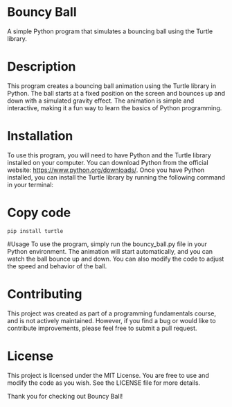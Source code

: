 # Bouncy Ball
A simple Python program that simulates a bouncing ball using the Turtle library.

# Description
This program creates a bouncing ball animation using the Turtle library in Python. The ball starts at a fixed position on the screen and bounces up and down with a simulated gravity effect. The animation is simple and interactive, making it a fun way to learn the basics of Python programming.

# Installation
To use this program, you will need to have Python and the Turtle library installed on your computer. You can download Python from the official website: https://www.python.org/downloads/. Once you have Python installed, you can install the Turtle library by running the following command in your terminal:

# Copy code
`pip install turtle`

#Usage
To use the program, simply run the bouncy_ball.py file in your Python environment. The animation will start automatically, and you can watch the ball bounce up and down. You can also modify the code to adjust the speed and behavior of the ball.

# Contributing
This project was created as part of a programming fundamentals course, and is not actively maintained. However, if you find a bug or would like to contribute improvements, please feel free to submit a pull request.

# License
This project is licensed under the MIT License. You are free to use and modify the code as you wish. See the LICENSE file for more details.

Thank you for checking out Bouncy Ball!
